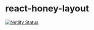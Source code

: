 # react-honey-layout

[![Netlify Status](https://api.netlify.com/api/v1/badges/70440ba9-8859-4873-bf85-fd2eb8a1f71c/deploy-status)](https://app.netlify.com/sites/react-honey-layout/deploys)